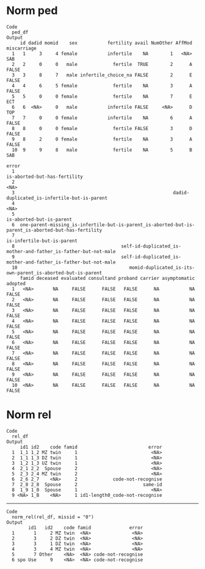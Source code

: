 # Norm ped

    Code
      ped_df
    Output
         id dadid momid    sex           fertility avail NumOther AffMod miscarriage
      1   1     3     4 female           infertile    NA        1   <NA>         SAB
      2   2     0     0   male             fertile  TRUE        2      A       FALSE
      3   3     8     7   male infertile_choice_na FALSE        2      E       FALSE
      4   4     6     5 female             fertile    NA        3      A       FALSE
      5   5     0     0 female             fertile    NA        7      E         ECT
      6   6  <NA>     0   male           infertile FALSE     <NA>      D         TOP
      7   7     0     0 female           infertile    NA        6      A       FALSE
      8   8     0     0 female             fertile FALSE        3      D       FALSE
      9   8     2     0 female             fertile    NA        3      A       FALSE
      10  9     9     8   male             fertile    NA        5      B         SAB
                                                                                                       error
      1                                                                         is-aborted-but-has-fertility
      2                                                                                                 <NA>
      3                                                          dadid-duplicated_is-infertile-but-is-parent
      4                                                                                                 <NA>
      5                                                                             is-aborted-but-is-parent
      6  one-parent-missing_is-infertile-but-is-parent_is-aborted-but-is-parent_is-aborted-but-has-fertility
      7                                                                           is-infertile-but-is-parent
      8                                       self-id-duplicated_is-mother-and-father_is-father-but-not-male
      9                                       self-id-duplicated_is-mother-and-father_is-father-but-not-male
      10                                         momid-duplicated_is-its-own-parent_is-aborted-but-is-parent
         famid deceased evaluated consultand proband carrier asymptomatic adopted
      1   <NA>       NA     FALSE      FALSE   FALSE      NA           NA   FALSE
      2   <NA>       NA     FALSE      FALSE   FALSE      NA           NA   FALSE
      3   <NA>       NA     FALSE      FALSE   FALSE      NA           NA   FALSE
      4   <NA>       NA     FALSE      FALSE   FALSE      NA           NA   FALSE
      5   <NA>       NA     FALSE      FALSE   FALSE      NA           NA   FALSE
      6   <NA>       NA     FALSE      FALSE   FALSE      NA           NA   FALSE
      7   <NA>       NA     FALSE      FALSE   FALSE      NA           NA   FALSE
      8   <NA>       NA     FALSE      FALSE   FALSE      NA           NA   FALSE
      9   <NA>       NA     FALSE      FALSE   FALSE      NA           NA   FALSE
      10  <NA>       NA     FALSE      FALSE   FALSE      NA           NA   FALSE

# Norm rel

    Code
      rel_df
    Output
         id1 id2    code famid                          error
      1  1_1 1_2 MZ twin     1                           <NA>
      2  1_1 1_3 DZ twin     1                           <NA>
      3  1_2 1_3 UZ twin     1                           <NA>
      4  2_1 2_2  Spouse     2                           <NA>
      5  2_3 2_4 MZ twin     2                           <NA>
      6  2_6 2_7    <NA>     2             code-not-recognise
      7  2_8 2_8  Spouse     2                        same-id
      8  1_9 1_0  Spouse     1                           <NA>
      9 <NA> 1_B    <NA>     1 id1-length0_code-not-recognise

---

    Code
      norm_rel(rel_df, missid = "0")
    Output
            id1   id2    code famid              error
      1       1     2 MZ twin  <NA>               <NA>
      2       3     2 DZ twin  <NA>               <NA>
      3       3     1 DZ twin  <NA>               <NA>
      4       3     4 MZ twin  <NA>               <NA>
      5       7 Other    <NA>  <NA> code-not-recognise
      6 spo Use     9    <NA>  <NA> code-not-recognise

